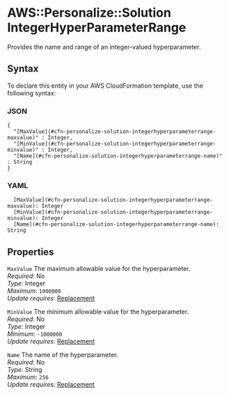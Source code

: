 # AWS::Personalize::Solution IntegerHyperParameterRange<a name="aws-properties-personalize-solution-integerhyperparameterrange"></a>

Provides the name and range of an integer\-valued hyperparameter\.

## Syntax<a name="aws-properties-personalize-solution-integerhyperparameterrange-syntax"></a>

To declare this entity in your AWS CloudFormation template, use the following syntax:

### JSON<a name="aws-properties-personalize-solution-integerhyperparameterrange-syntax.json"></a>

```
{
  "[MaxValue](#cfn-personalize-solution-integerhyperparameterrange-maxvalue)" : Integer,
  "[MinValue](#cfn-personalize-solution-integerhyperparameterrange-minvalue)" : Integer,
  "[Name](#cfn-personalize-solution-integerhyperparameterrange-name)" : String
}
```

### YAML<a name="aws-properties-personalize-solution-integerhyperparameterrange-syntax.yaml"></a>

```
  [MaxValue](#cfn-personalize-solution-integerhyperparameterrange-maxvalue): Integer
  [MinValue](#cfn-personalize-solution-integerhyperparameterrange-minvalue): Integer
  [Name](#cfn-personalize-solution-integerhyperparameterrange-name): String
```

## Properties<a name="aws-properties-personalize-solution-integerhyperparameterrange-properties"></a>

`MaxValue`  <a name="cfn-personalize-solution-integerhyperparameterrange-maxvalue"></a>
The maximum allowable value for the hyperparameter\.  
*Required*: No  
*Type*: Integer  
*Maximum*: `1000000`  
*Update requires*: [Replacement](https://docs.aws.amazon.com/AWSCloudFormation/latest/UserGuide/using-cfn-updating-stacks-update-behaviors.html#update-replacement)

`MinValue`  <a name="cfn-personalize-solution-integerhyperparameterrange-minvalue"></a>
The minimum allowable value for the hyperparameter\.  
*Required*: No  
*Type*: Integer  
*Minimum*: `-1000000`  
*Update requires*: [Replacement](https://docs.aws.amazon.com/AWSCloudFormation/latest/UserGuide/using-cfn-updating-stacks-update-behaviors.html#update-replacement)

`Name`  <a name="cfn-personalize-solution-integerhyperparameterrange-name"></a>
The name of the hyperparameter\.  
*Required*: No  
*Type*: String  
*Maximum*: `256`  
*Update requires*: [Replacement](https://docs.aws.amazon.com/AWSCloudFormation/latest/UserGuide/using-cfn-updating-stacks-update-behaviors.html#update-replacement)